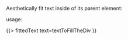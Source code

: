 Aesthetically fit text inside of its parent element:

usage:

<div>
  {{> fittedText text=textToFillTheDiv }}
</div>
